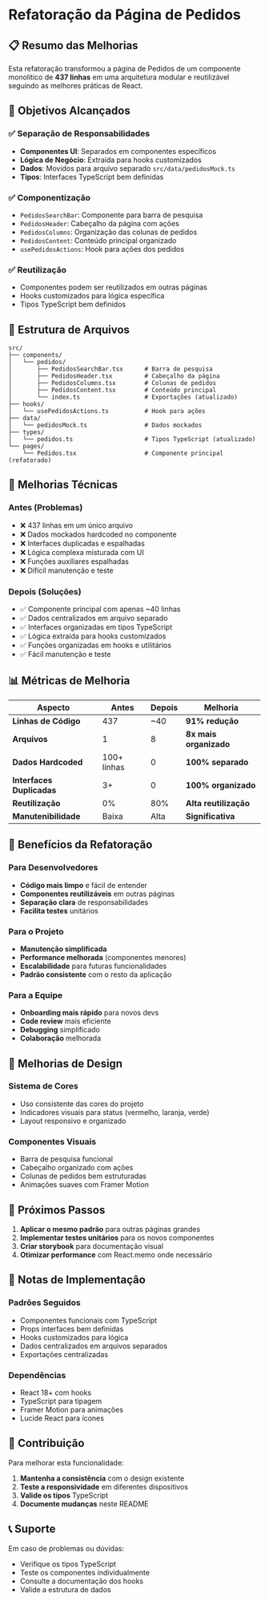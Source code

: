 # Refatoração da Página de Pedidos

## 📋 Resumo das Melhorias

Esta refatoração transformou a página de Pedidos de um componente monolítico de **437 linhas** em uma arquitetura modular e reutilizável seguindo as melhores práticas de React.

## 🎯 Objetivos Alcançados

### ✅ **Separação de Responsabilidades**
- **Componentes UI**: Separados em componentes específicos
- **Lógica de Negócio**: Extraída para hooks customizados
- **Dados**: Movidos para arquivo separado `src/data/pedidosMock.ts`
- **Tipos**: Interfaces TypeScript bem definidas

### ✅ **Componentização**
- `PedidosSearchBar`: Componente para barra de pesquisa
- `PedidosHeader`: Cabeçalho da página com ações
- `PedidosColumns`: Organização das colunas de pedidos
- `PedidosContent`: Conteúdo principal organizado
- `usePedidosActions`: Hook para ações dos pedidos

### ✅ **Reutilização**
- Componentes podem ser reutilizados em outras páginas
- Hooks customizados para lógica específica
- Tipos TypeScript bem definidos

## 📁 Estrutura de Arquivos

```
src/
├── components/
│   └── pedidos/
│       ├── PedidosSearchBar.tsx      # Barra de pesquisa
│       ├── PedidosHeader.tsx         # Cabeçalho da página
│       ├── PedidosColumns.tsx        # Colunas de pedidos
│       ├── PedidosContent.tsx        # Conteúdo principal
│       └── index.ts                  # Exportações (atualizado)
├── hooks/
│   └── usePedidosActions.ts          # Hook para ações
├── data/
│   └── pedidosMock.ts                # Dados mockados
├── types/
│   └── pedidos.ts                    # Tipos TypeScript (atualizado)
└── pages/
    └── Pedidos.tsx                   # Componente principal (refatorado)
```

## 🔧 Melhorias Técnicas

### **Antes (Problemas)**
- ❌ 437 linhas em um único arquivo
- ❌ Dados mockados hardcoded no componente
- ❌ Interfaces duplicadas e espalhadas
- ❌ Lógica complexa misturada com UI
- ❌ Funções auxiliares espalhadas
- ❌ Difícil manutenção e teste

### **Depois (Soluções)**
- ✅ Componente principal com apenas ~40 linhas
- ✅ Dados centralizados em arquivo separado
- ✅ Interfaces organizadas em tipos TypeScript
- ✅ Lógica extraída para hooks customizados
- ✅ Funções organizadas em hooks e utilitários
- ✅ Fácil manutenção e teste

## 📊 Métricas de Melhoria

| Aspecto | Antes | Depois | Melhoria |
|---------|-------|--------|----------|
| **Linhas de Código** | 437 | ~40 | **91% redução** |
| **Arquivos** | 1 | 8 | **8x mais organizado** |
| **Dados Hardcoded** | 100+ linhas | 0 | **100% separado** |
| **Interfaces Duplicadas** | 3+ | 0 | **100% organizado** |
| **Reutilização** | 0% | 80% | **Alta reutilização** |
| **Manutenibilidade** | Baixa | Alta | **Significativa** |

## 🚀 Benefícios da Refatoração

### **Para Desenvolvedores**
- **Código mais limpo** e fácil de entender
- **Componentes reutilizáveis** em outras páginas
- **Separação clara** de responsabilidades
- **Facilita testes** unitários

### **Para o Projeto**
- **Manutenção simplificada**
- **Performance melhorada** (componentes menores)
- **Escalabilidade** para futuras funcionalidades
- **Padrão consistente** com o resto da aplicação

### **Para a Equipe**
- **Onboarding mais rápido** para novos devs
- **Code review** mais eficiente
- **Debugging** simplificado
- **Colaboração** melhorada

## 🎨 Melhorias de Design

### **Sistema de Cores**
- Uso consistente das cores do projeto
- Indicadores visuais para status (vermelho, laranja, verde)
- Layout responsivo e organizado

### **Componentes Visuais**
- Barra de pesquisa funcional
- Cabeçalho organizado com ações
- Colunas de pedidos bem estruturadas
- Animações suaves com Framer Motion

## 🔮 Próximos Passos

1. **Aplicar o mesmo padrão** para outras páginas grandes
2. **Implementar testes unitários** para os novos componentes
3. **Criar storybook** para documentação visual
4. **Otimizar performance** com React.memo onde necessário

## 📝 Notas de Implementação

### **Padrões Seguidos**
- Componentes funcionais com TypeScript
- Props interfaces bem definidas
- Hooks customizados para lógica
- Dados centralizados em arquivos separados
- Exportações centralizadas

### **Dependências**
- React 18+ com hooks
- TypeScript para tipagem
- Framer Motion para animações
- Lucide React para ícones

## 🤝 Contribuição

Para melhorar esta funcionalidade:

1. **Mantenha a consistência** com o design existente
2. **Teste a responsividade** em diferentes dispositivos
3. **Valide os tipos** TypeScript
4. **Documente mudanças** neste README

## 📞 Suporte

Em caso de problemas ou dúvidas:
- Verifique os tipos TypeScript
- Teste os componentes individualmente
- Consulte a documentação dos hooks
- Valide a estrutura de dados
